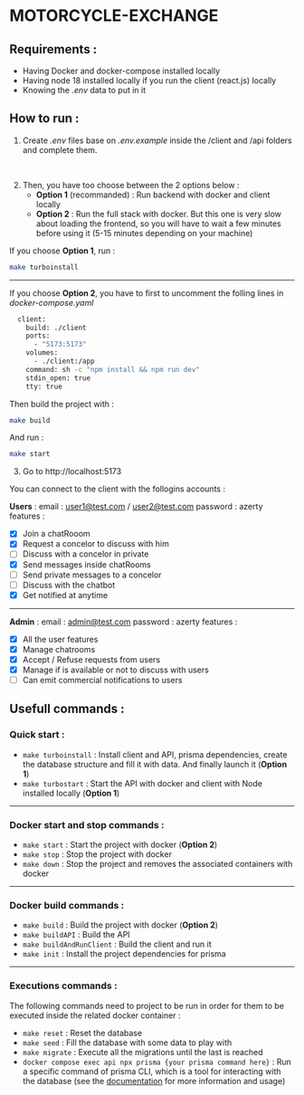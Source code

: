 # MOTORCYCLE-EXCHANGE

## Requirements :

- Having Docker and docker-compose installed locally
- Having node 18 installed locally if you run the client (react.js) locally
- Knowing the _.env_ data to put in it

## How to run :

1. Create _.env_ files base on _.env.example_ inside the /client and /api folders and complete them.

<br>

2. Then, you have too choose between the 2 options below :
   <br>
   - **Option 1** (recommanded) : Run backend with docker and client locally
   - **Option 2** : Run the full stack with docker. But this one is very slow about loading the frontend, so you will have to wait a few minutes before using it (5-15 minutes depending on your machine)

If you choose **Option 1**, run :

```bash
make turboinstall
```

---

If you choose **Option 2**, you have to first to uncomment the folling lines in _docker-compose.yaml_

```bash
  client:
    build: ./client
    ports:
      - "5173:5173"
    volumes:
      - ./client:/app
    command: sh -c "npm install && npm run dev"
    stdin_open: true
    tty: true
```

Then build the project with :

```bash
make build
```

And run :

```bash
make start
```

3.  Go to http://localhost:5173

You can connect to the client with the follogins accounts :

**Users** :
email : user1@test.com / user2@test.com
password : azerty
features :

- [x] Join a chatRooom
- [x] Request a concelor to discuss with him
- [ ] Discuss with a concelor in private
- [x] Send messages inside chatRooms
- [ ] Send private messages to a concelor
- [ ] Discuss with the chatbot
- [x] Get notified at anytime

---

**Admin** :
email : admin@test.com
password : azerty
features :

- [x] All the user features
- [x] Manage chatrooms
- [x] Accept / Refuse requests from users
- [x] Manage if is available or not to discuss with users
- [ ] Can emit commercial notifications to users

## Usefull commands :

### Quick start :

- `make turboinstall` : Install client and API, prisma dependencies, create the database structure and fill it with data. And finally launch it (**Option 1**)
- `make turbostart` : Start the API with docker and client with Node installed locally (**Option 1**)

---

### Docker start and stop commands :

- `make start` : Start the project with docker (**Option 2**)
- `make stop` : Stop the project with docker
- `make down` : Stop the project and removes the associated containers with docker

---

### Docker build commands :

- `make build` : Build the project with docker (**Option 2**)
- `make buildAPI` : Build the API
- `make buildAndRunClient` : Build the client and run it
- `make init` : Install the project dependencies for prisma

---

### Executions commands :

The following commands need to project to be run in order for them to be executed inside the related docker container :

- `make reset` : Reset the database
- `make seed` : Fill the database with some data to play with
- `make migrate` : Execute all the migrations until the last is reached
- `docker compose exec api npx prisma {your prisma command here}` : Run a specific command of prisma CLI, which is a tool for interacting with the database (see the [documentation](https://www.prisma.io/docs/reference/api-reference/command-reference) for more information and usage)
